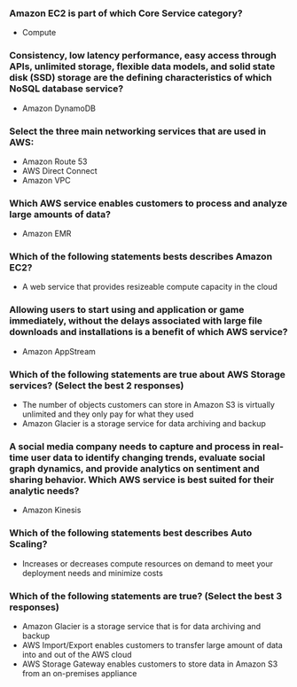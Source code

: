 ### Amazon EC2 is part of which Core Service category?

* Compute

### Consistency, low latency performance, easy access through APIs, unlimited storage, flexible data models, and solid state disk (SSD) storage are the defining characteristics of which NoSQL database service?

* Amazon DynamoDB

### Select the three main networking services that are used in AWS:

* Amazon Route 53
* AWS Direct Connect
* Amazon VPC

### Which AWS service enables customers to process and analyze large amounts of data?

* Amazon EMR

### Which of the following statements bests describes Amazon EC2?

* A web service that provides resizeable compute capacity in the cloud

### Allowing users to start using and application or game immediately, without the delays associated with large file downloads and installations is a benefit of which AWS service?

* Amazon AppStream

### Which of the following statements are true about AWS Storage services? (Select the best 2 responses)

* The number of objects customers can store in Amazon S3 is virtually unlimited and they only pay for what they used
* Amazon Glacier is a storage service for data archiving and backup

### A social media company needs to capture and process in real-time user data to identify changing trends, evaluate social graph dynamics, and provide analytics on sentiment and sharing behavior. Which AWS service is best suited for their analytic needs?

* Amazon Kinesis

### Which of the following statements best describes Auto Scaling?

* Increases or decreases compute resources on demand to meet your deployment needs and minimize costs

### Which of the following statements are true? (Select the best 3 responses)

* Amazon Glacier is a storage service that is for data archiving and backup
* AWS Import/Export enables customers to transfer large amount of data into and out of the AWS cloud
* AWS Storage Gateway enables customers to store data in Amazon S3 from an on-premises appliance

